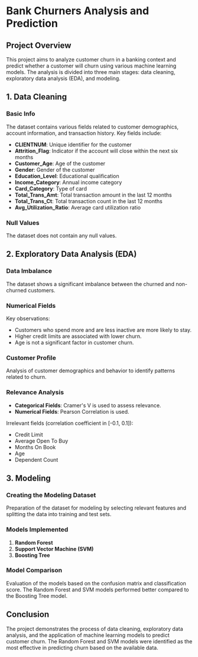 # Bank Churners Analysis and Prediction

## Project Overview

This project aims to analyze customer churn in a banking context and predict whether a customer will churn using various machine learning models. The analysis is divided into three main stages: data cleaning, exploratory data analysis (EDA), and modeling.

## 1. Data Cleaning

### Basic Info
The dataset contains various fields related to customer demographics, account information, and transaction history. Key fields include:
- **CLIENTNUM**: Unique identifier for the customer
- **Attrition_Flag**: Indicator if the account will close within the next six months
- **Customer_Age**: Age of the customer
- **Gender**: Gender of the customer
- **Education_Level**: Educational qualification
- **Income_Category**: Annual income category
- **Card_Category**: Type of card
- **Total_Trans_Amt**: Total transaction amount in the last 12 months
- **Total_Trans_Ct**: Total transaction count in the last 12 months
- **Avg_Utilization_Ratio**: Average card utilization ratio

### Null Values
The dataset does not contain any null values.

## 2. Exploratory Data Analysis (EDA)

### Data Imbalance
The dataset shows a significant imbalance between the churned and non-churned customers.

### Numerical Fields
Key observations:
- Customers who spend more and are less inactive are more likely to stay.
- Higher credit limits are associated with lower churn.
- Age is not a significant factor in customer churn.

### Customer Profile
Analysis of customer demographics and behavior to identify patterns related to churn.

### Relevance Analysis
- **Categorical Fields**: Cramer's V is used to assess relevance.
- **Numerical Fields**: Pearson Correlation is used.
  
Irrelevant fields (correlation coefficient in [-0.1, 0.1]):
- Credit Limit
- Average Open To Buy
- Months On Book
- Age
- Dependent Count

## 3. Modeling

### Creating the Modeling Dataset
Preparation of the dataset for modeling by selecting relevant features and splitting the data into training and test sets.

### Models Implemented
1. **Random Forest**
2. **Support Vector Machine (SVM)**
3. **Boosting Tree**

### Model Comparison
Evaluation of the models based on the confusion matrix and classification score. The Random Forest and SVM models performed better compared to the Boosting Tree model.

## Conclusion
The project demonstrates the process of data cleaning, exploratory data analysis, and the application of machine learning models to predict customer churn. The Random Forest and SVM models were identified as the most effective in predicting churn based on the available data.
